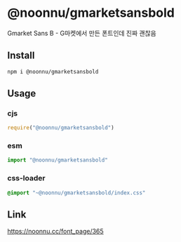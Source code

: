 # @noonnu/gmarketsansbold
Gmarket Sans B - G마켓에서 만든 폰트인데 진짜 괜찮음

## Install
```sh
npm i @noonnu/gmarketsansbold
```
## Usage
### cjs
```js
require("@noonnu/gmarketsansbold")
```
### esm
```js
import "@noonnu/gmarketsansbold"
```
### css-loader
```css
@import "~@noonnu/gmarketsansbold/index.css"
```

## Link
https://noonnu.cc/font_page/365
